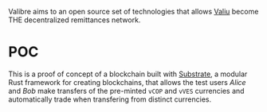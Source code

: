 Valibre aims to an open source set of technologies that allows [Valiu](https://www.valiu.com) become THE
decentralized remittances network.

# POC

This is a proof of concept of a blockchain built with [Substrate](https://substrate.dev), a modular Rust framework for creating
blockchains, that allows the test users _Alice_ and _Bob_ make transfers of the pre-minted `vCOP` and `vVES` currencies and 
automatically trade when transfering from distinct currencies.
